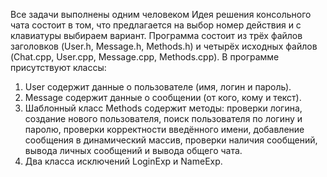   Все задачи выполнены одним человеком
  Идея решения консольного чата состоит в том, что предлагается на выбор номер действия и с клавиатуры выбираем вариант. Программа состоит из трёх файлов заголовков (User.h, Message.h, Methods.h) и четырёх исходных файлов (Chat.cpp, User.cpp, Message.cpp, Methods.cpp).
  В программе присутствуют классы:
1. User содержит данные о пользователе (имя, логин и пароль).
2. Message содержит данные о сообщении (от кого, кому и текст).
3. Шаблонный класс Methods содержит методы: проверки логина, создание нового пользователя, поиск пользователя по логину и паролю, проверки корректности введённого имени, добавление сообщения в динамический массив, проверки наличия сообщений, вывода личных сообщений и вывода общего чата.
4. Два класса исключений LoginExp и NameExp.
